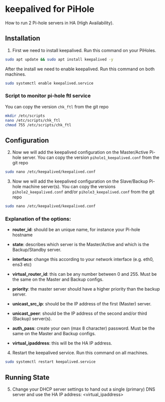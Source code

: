 # keepalived for PiHole

How to run 2 Pi-hole servers in HA (High Availability).

## Installation

1. First we need to install keepalived. Run this command on your PiHoles.

```bash
sudo apt update && sudo apt install keepalived -y
```
After the install we need to enable keepalived. Run this command on both machines.

```bash
sudo systemctl enable keepalived.service
```

### Script to monitor pi-hole ftl service

You can copy the version `chk_ftl` from the git repo

```bash
mkdir /etc/scripts
nano /etc/scripts/chk_ftl
chmod 755 /etc/scripts/chk_ftl
```

## Configuration

2. Now we will add the keepalived configuration on the Master/Active Pi-hole server.
You can copy the version `pihole1_keepalived.conf` from the git repo

```bash
sudo nano /etc/keepalived/keepalived.conf
```

3. Now we will add the keepalived configuration on the Slave/Backup Pi-hole machine server(s).
You can copy the versions `pihole2_keepalived.conf` and/or `pihole3_keepalived.conf` from the git repo

```bash
sudo nano /etc/keepalived/keepalived.conf
```

### Explanation of the options:

- **router_id**: should be an unique name, for instance your Pi-hole hostname

- **state**: describes which server is the Master/Active and which is the Backup/Standby server.

- **interface**: change this according to your network interface (e.g. eth0, ens3 etc)

- **virtual_router_id**: this can be any number between 0 and 255. Must be the same on the Master and Backup configs.

- **priority**: the master server should have a higher priority than the backup server.

- **unicast_src_ip**: should be the IP address of the first (Master) server.

- **unicast_peer**: should be the IP address of the second and/or third (Backup) server(s).

- **auth_pass**: create your own (max 8 character) password. Must be the same on the Master and Backup configs.

- **virtual_ipaddress**: this will be the HA IP address.

4. Restart the keepalived service. Run this command on all machines.

```bash
sudo systemctl restart keepalived.service
```

## Running State

5. Change your DHCP server settings to hand out a single (primary) DNS server and use the HA IP address: <virtual_ipaddress>
